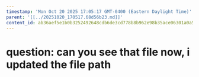 ```yaml
---
timestamp: 'Mon Oct 20 2025 17:05:17 GMT-0400 (Eastern Daylight Time)'
parent: '[[../20251020_170517.68d56b23.md]]'
content_id: ab36aef5e1b0b3252492648cdb6de3cd778b8b962e98b35ace06301a0a53eff9
---
```


# question: can you see that file now, i updated the file path
